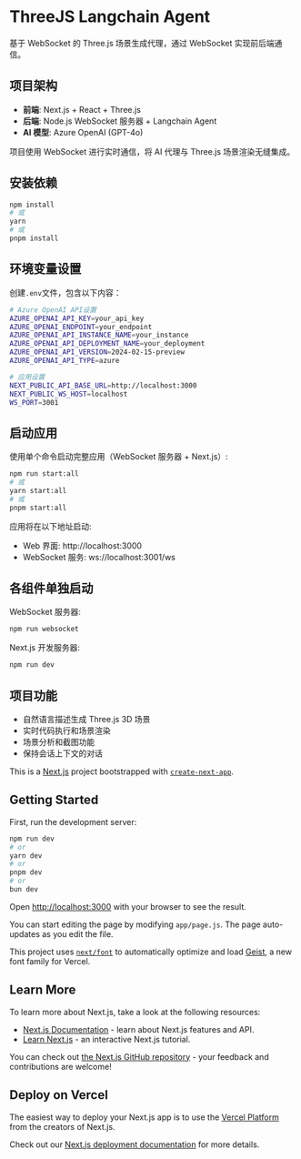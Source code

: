 # ThreeJS Langchain Agent

基于 WebSocket 的 Three.js 场景生成代理，通过 WebSocket 实现前后端通信。

## 项目架构

- **前端**: Next.js + React + Three.js
- **后端**: Node.js WebSocket 服务器 + Langchain Agent
- **AI 模型**: Azure OpenAI (GPT-4o)

项目使用 WebSocket 进行实时通信，将 AI 代理与 Three.js 场景渲染无缝集成。

## 安装依赖

```bash
npm install
# 或
yarn
# 或
pnpm install
```

## 环境变量设置

创建`.env`文件，包含以下内容：

```bash
# Azure OpenAI API设置
AZURE_OPENAI_API_KEY=your_api_key
AZURE_OPENAI_ENDPOINT=your_endpoint
AZURE_OPENAI_API_INSTANCE_NAME=your_instance
AZURE_OPENAI_API_DEPLOYMENT_NAME=your_deployment
AZURE_OPENAI_API_VERSION=2024-02-15-preview
AZURE_OPENAI_API_TYPE=azure

# 应用设置
NEXT_PUBLIC_API_BASE_URL=http://localhost:3000
NEXT_PUBLIC_WS_HOST=localhost
WS_PORT=3001
```

## 启动应用

使用单个命令启动完整应用（WebSocket 服务器 + Next.js）:

```bash
npm run start:all
# 或
yarn start:all
# 或
pnpm start:all
```

应用将在以下地址启动:

- Web 界面: http://localhost:3000
- WebSocket 服务: ws://localhost:3001/ws

## 各组件单独启动

WebSocket 服务器:

```bash
npm run websocket
```

Next.js 开发服务器:

```bash
npm run dev
```

## 项目功能

- 自然语言描述生成 Three.js 3D 场景
- 实时代码执行和场景渲染
- 场景分析和截图功能
- 保持会话上下文的对话

This is a [Next.js](https://nextjs.org) project bootstrapped with [`create-next-app`](https://nextjs.org/docs/app/api-reference/cli/create-next-app).

## Getting Started

First, run the development server:

```bash
npm run dev
# or
yarn dev
# or
pnpm dev
# or
bun dev
```

Open [http://localhost:3000](http://localhost:3000) with your browser to see the result.

You can start editing the page by modifying `app/page.js`. The page auto-updates as you edit the file.

This project uses [`next/font`](https://nextjs.org/docs/app/building-your-application/optimizing/fonts) to automatically optimize and load [Geist](https://vercel.com/font), a new font family for Vercel.

## Learn More

To learn more about Next.js, take a look at the following resources:

- [Next.js Documentation](https://nextjs.org/docs) - learn about Next.js features and API.
- [Learn Next.js](https://nextjs.org/learn) - an interactive Next.js tutorial.

You can check out [the Next.js GitHub repository](https://github.com/vercel/next.js) - your feedback and contributions are welcome!

## Deploy on Vercel

The easiest way to deploy your Next.js app is to use the [Vercel Platform](https://vercel.com/new?utm_medium=default-template&filter=next.js&utm_source=create-next-app&utm_campaign=create-next-app-readme) from the creators of Next.js.

Check out our [Next.js deployment documentation](https://nextjs.org/docs/app/building-your-application/deploying) for more details.
